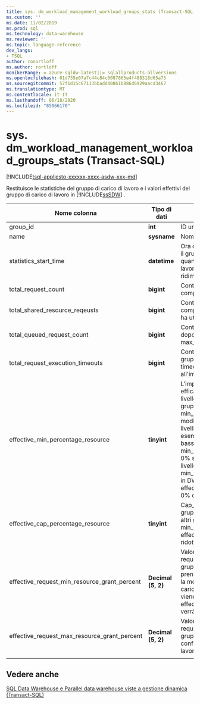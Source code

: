 ```yaml
---
title: sys. dm_workload_management_workload_groups_stats (Transact-SQL) | Microsoft Docs
ms.custom: ''
ms.date: 11/02/2019
ms.prod: sql
ms.technology: data-warehouse
ms.reviewer: ''
ms.topic: language-reference
dev_langs:
- TSQL
author: ronortloff
ms.author: rortloff
monikerRange: = azure-sqldw-latest||= sqlallproducts-allversions
ms.openlocfilehash: 01d735e07a7c44c84c0087865e4f488318d65a75
ms.sourcegitcommit: 57f1d15c67113bbadd40861b886d6929aacd3467
ms.translationtype: MT
ms.contentlocale: it-IT
ms.lasthandoff: 06/18/2020
ms.locfileid: "85066170"
---
```

# <a name="sysdm_workload_management_workload_groups_stats-transact-sql"></a>sys. dm_workload_management_workload_groups_stats (Transact-SQL)
[!INCLUDE[tsql-appliesto-xxxxxx-xxxx-asdw-xxx-md](../../includes/tsql-appliesto-xxxxxx-xxxx-asdw-xxx-md.md)]

Restituisce le statistiche del gruppo di carico di lavoro e i valori effettivi del gruppo di carico di lavoro in [!INCLUDE[ssSDW](../../includes/sssdw-md.md)] .  
  
|Nome colonna|Tipo di dati|Descrizione|Range|  
|-----------------|---------------|-----------------|-----------|  
|group_id|**int**|ID univoco del gruppo del carico di lavoro.||
|name|**sysname**|Nome del gruppo del carico di lavoro.||
|statistics_start_time|**datetime**|Ora di inizio della raccolta delle statistiche per il gruppo del carico di lavoro.  Il valore è quando è stato creato il gruppo del carico di lavoro o quando l'istanza viene sospesa o ridimensionata.||
|total_request_count|**bigint**|Conteggio cumulativo delle richieste completate nel gruppo del carico di lavoro.||
|total_shared_resource_reqeusts|**bigint**|Conteggio cumulativo delle richieste completate nel gruppo del carico di lavoro che ha utilizzato risorse dal pool condiviso.||
|total_queued_request_count|**bigint**|Conteggio cumulativo delle richieste accodate dopo il raggiungimento del limite max_concurrency.||
|total_request_execution_timeouts|**bigint**|Conteggio cumulativo delle richieste nel gruppo del carico di lavoro che si è verificato il timeout prima del completamento in base all'impostazione query_execution_timeout_sec.||
|effective_min_percentage_resource|**tinyint**|L'impostazione min_percentage_resource efficace consentita in considerazione del livello di servizio e delle impostazioni del gruppo di carico di lavoro. Il min_percentage_resource effettivo può essere modificato in un livello superiore rispetto ai livelli di servizio più bassi.  In DW100c, ad esempio, il min_percentage_resource più basso consentito è pari al 25%.  Il min_percentage_resource viene modificato in 0% se il valore non può essere concesso a livello di servizio.  Ad esempio, min_percentage_resource impostato sul 10% in DW6000c, avrà un effective_min_percentage_resource pari allo 0% quando viene ridotto a DW100c.||
|effective_cap_percentage_resource|**tinyint**|Cap_percentage_resource efficace per il gruppo del carico di lavoro.  Se sono presenti altri gruppi di carico di lavoro con min_percentage_resource > 0, il effective_cap_percentage_resource viene ridotto proporzionalmente.||
|effective_request_min_resource_grant_percent|**Decimal (5, 2)**|Valore di runtime effettivo per request_min_resource_grant_percent del gruppo di carico di lavoro. Valore effettivo che prende in considerazione il livello di servizio e la modalità di configurazione del gruppo di carico di lavoro.  Se min_percentage_resource viene regolato a causa del livello di servizio, effective_request_min_resource_grant_percent verrà regolato di conseguenza.||
|effective_request_max_resource_grant_percent|**Decimal (5, 2)**|Valore di runtime effettivo per request_max_resource_grant_percent del gruppo di carico di lavoro considerando la configurazione di tutti i gruppi del carico di lavoro.||
|||||

## <a name="see-also"></a>Vedere anche

 [SQL Data Warehouse e Parallel data warehouse viste a gestione dinamica &#40;Transact-SQL&#41;](../../relational-databases/system-dynamic-management-views/sql-and-parallel-data-warehouse-dynamic-management-views.md)  
